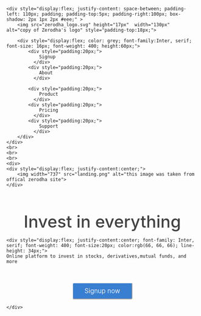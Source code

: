     <div style="display:flex; justify-content: space-between; padding-left: 110px; padding; padding-top:5px; padding-right:100px; box-shadow: 2px 1px 2px #eee;" >
        <img src="zerodha_logo.svg" height="17px"  width="130px"  alt="copy of Zerodha's logo" style="padding-top:18px;">

        <div style="display:flex; color: grey; font-family:Inter, serif; font-size: 16px; font-weight: 400; height:60px;">
            <div style="padding:20px;">
                Signup
              </div>
            <div style="padding:20px;">
                About
              </div>
              
            <div style="padding:20px;">
                Product   
              </div>
            <div style="padding:20px;">
                Pricing   
              </div>
            <div style="padding:20px;">
                Support  
              </div>
        </div>
    </div>
    <br>
    <br>
    <br>
    <div> 
    <div style="display:flex; justify-content:center;">
        <img width="737" src="landing.png" alt="this image was taken from offical zerodha site">
    </div>
 <br><br>
    <div style="display:flex; justify-content:center; font-family: Inter, serif; font-weight: 500; font-size:44px; color:rgb(66, 66, 66); line-height: 55px;">
        Invest in everything
    </div>

    <div style="display:flex; justify-content:center; font-family: Inter, serif; font-weight: 400; font-size:20px; color:rgb(66, 66, 66); line-height: 34px;">
    Online platform to invest in stocks, derivatives,mutual funds, and more
   </div>
    <br><br>
    <div style= "display:flex; justify-content:center;">
        <button style="border-color: #eee; font-family:Inter, serif; color:#eee; font-size:1.2em; background-color: rgb(56, 126, 209); padding: 10px 30px; border-radius:4px; ">Signup now</button> 
    </div> 
        
    </div>
